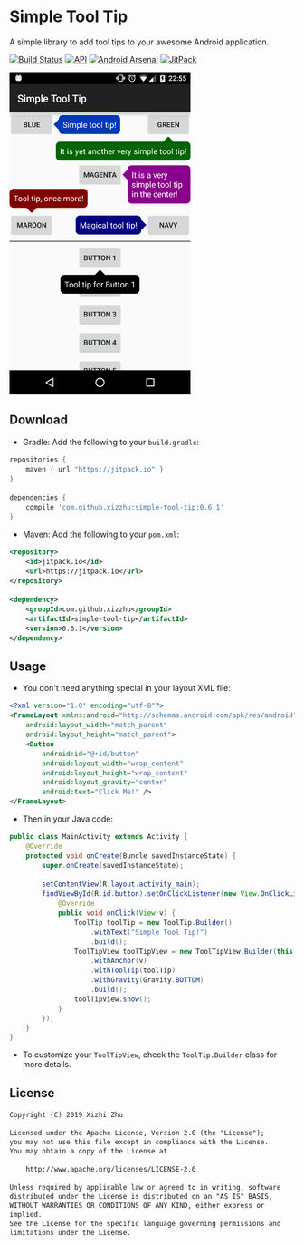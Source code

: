 Simple Tool Tip
===============

A simple library to add tool tips to your awesome Android application.

[![Build Status](https://api.travis-ci.org/xizzhu/simple-tool-tip.svg?branch=master)](https://travis-ci.org/xizzhu/simple-tool-tip)
[![API](https://img.shields.io/badge/API-14%2B-green.svg?style=flat)](https://developer.android.com/about/versions/android-4.0.html)
[![Android Arsenal](https://img.shields.io/badge/Android%20Arsenal-simple--tool--tip-green.svg?style=flat)](https://android-arsenal.com/details/1/2526)
[![JitPack](https://img.shields.io/jitpack/v/github/xizzhu/simple-tool-tip.svg)](https://jitpack.io/#xizzhu/simple-tool-tip)

![Screenshot](screenshots/screenshot.png)

Download
--------
* Gradle: Add the following to your `build.gradle`:
```gradle
repositories {
    maven { url "https://jitpack.io" }
}

dependencies {
    compile 'com.github.xizzhu:simple-tool-tip:0.6.1'
}
```
* Maven: Add the following to your `pom.xml`:
```xml
<repository>
    <id>jitpack.io</id>
    <url>https://jitpack.io</url>
</repository>

<dependency>
    <groupId>com.github.xizzhu</groupId>
    <artifactId>simple-tool-tip</artifactId>
    <version>0.6.1</version>
</dependency>
```

Usage
-----
* You don't need anything special in your layout XML file:
```xml
<?xml version="1.0" encoding="utf-8"?>
<FrameLayout xmlns:android="http://schemas.android.com/apk/res/android"
    android:layout_width="match_parent"
    android:layout_height="match_parent">
    <Button
        android:id="@+id/button"
        android:layout_width="wrap_content"
        android:layout_height="wrap_content"
        android:layout_gravity="center"
        android:text="Click Me!" />
</FrameLayout>
```
* Then in your Java code:
```java
public class MainActivity extends Activity {
    @Override
    protected void onCreate(Bundle savedInstanceState) {
        super.onCreate(savedInstanceState);

        setContentView(R.layout.activity_main);
        findViewById(R.id.button).setOnClickListener(new View.OnClickListener() {
            @Override
            public void onClick(View v) {
                ToolTip toolTip = new ToolTip.Builder()
                    .withText("Simple Tool Tip!")
                    .build();
                ToolTipView toolTipView = new ToolTipView.Builder(this)
                    .withAnchor(v)
                    .withToolTip(toolTip)
                    .withGravity(Gravity.BOTTOM)
                    .build();
                toolTipView.show();
            }
        });
    }
}
```
* To customize your `ToolTipView`, check the `ToolTip.Builder` class for more details.

License
-------
    Copyright (C) 2019 Xizhi Zhu

    Licensed under the Apache License, Version 2.0 (the "License");
    you may not use this file except in compliance with the License.
    You may obtain a copy of the License at

        http://www.apache.org/licenses/LICENSE-2.0

    Unless required by applicable law or agreed to in writing, software
    distributed under the License is distributed on an "AS IS" BASIS,
    WITHOUT WARRANTIES OR CONDITIONS OF ANY KIND, either express or implied.
    See the License for the specific language governing permissions and
    limitations under the License.
